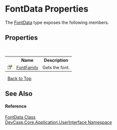 # FontData Properties
 

The <a href="T_DevCase_Core_Application_UserInterface_FontData">FontData</a> type exposes the following members.


## Properties
&nbsp;<table><tr><th></th><th>Name</th><th>Description</th></tr><tr><td>![Public property](media/pubproperty.gif "Public property")</td><td><a href="P_DevCase_Core_Application_UserInterface_FontData_FontFamily">FontFamily</a></td><td>
Gets the font.</td></tr></table>&nbsp;
<a href="#fontdata-properties">Back to Top</a>

## See Also


#### Reference
<a href="T_DevCase_Core_Application_UserInterface_FontData">FontData Class</a><br /><a href="N_DevCase_Core_Application_UserInterface">DevCase.Core.Application.UserInterface Namespace</a><br />
